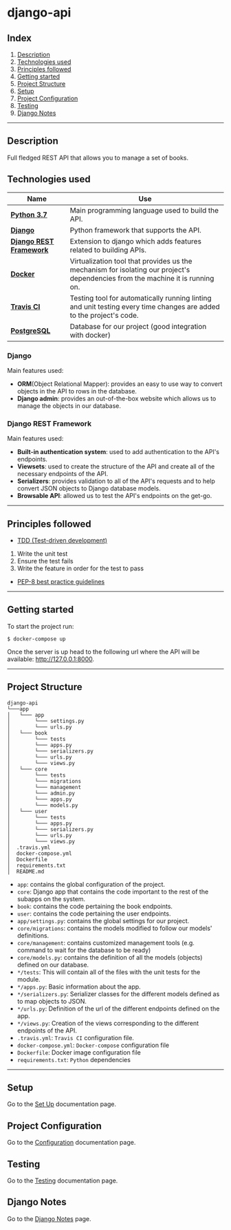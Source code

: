 # django-api

## Index

1. [Description](#description)
2. [Technologies used](#technologies)
3. [Principles followed](#principles)
4. [Getting started](#getting_started)
5. [Project Structure](#project_structure)
6. [Setup](#setup_docker)
7. [Project Configuration](#configure_project)
8. [Testing](#testing)
9. [Django Notes](#django_documentation)
--- 
## Description <a name="description"></a>

Full fledged REST API that allows you to manage a set of books.

## Technologies used <a name="technologies"></a>


| Name         | Use |
|--------------|-----|
| [**Python 3.7**](https://www.python.org/downloads/release/python-370/) |  Main programming language used to build the API. |
| [**Django**](https://www.djangoproject.com/)      |  Python framework that supports the API. |
| [**Django REST Framework**](https://www.django-rest-framework.org/)      |  Extension to django which adds features related to building APIs. |
| [**Docker**](https://www.docker.com/)      |  Virtualization tool that provides us the mechanism for isolating our project's dependencies from the machine it is running on. |
| [**Travis CI**](https://www.docker.com/)      |  Testing tool for automatically running linting and unit testing every time changes are added to the project's code. |
| [**PostgreSQL**](https://www.postgresql.org/)      |  Database for our project (good integration with docker) |

### Django

Main features used: 
- **ORM**(Object Relational Mapper): provides an easy to use way to convert objects in the API to rows in the database.
- **Django admin**: provides an out-of-the-box website which allows us to manage the objects in our database.

### Django REST Framework

Main features used:
- **Built-in authentication system**: used to add authentication to the API's endpoints.
- **Viewsets**: used to create the structure of the API and create all of the necessary endpoints of the API.
- **Serializers**: provides validation to all of the API's requests and to help convert JSON objects to Django database models.
- **Browsable API**: allowed us to test the API's endpoints on the get-go.

---
## Principles followed <a name="principles"></a>


- [TDD (Test-driven development)](https://en.wikipedia.org/wiki/Test-driven_development)
 1. Write the unit test
 2. Ensure the test fails
 3. Write the feature in order for the test to pass
- [PEP-8 best practice guidelines](https://www.python.org/dev/peps/pep-0008/)

---

## Getting started <a name="getting_started"></a>

To start the project run:

```console
$ docker-compose up
```

Once the server is up head to the following url where the API will be available: http://127.0.0.1:8000.

---

## Project Structure <a name="project_structure"></a>

```
django-api
└───app
│   └─── app
│   	 └─── settings.py
│   	 └─── urls.py
│   └─── book
│   	 └─── tests
│   	 └─── apps.py
│   	 └─── serializers.py
│   	 └─── urls.py
│   	 └─── views.py
│   └─── core
│   	 └─── tests
│   	 └─── migrations
│   	 └─── management
│   	 └─── admin.py
│   	 └─── apps.py
│   	 └─── models.py
│   └─── user
│   	 └─── tests
│   	 └─── apps.py
│   	 └─── serializers.py
│   	 └─── urls.py
│   	 └─── views.py
│  .travis.yml 
│  docker-compose.yml 
│  Dockerfile 
│  requirements.txt 
│  README.md 
```

- `app`: contains the global configuration of the project. 
- `core`: Django app that contains the code important to the rest of the subapps on the system.
- `book`: contains the code pertaining the book endpoints.
- `user`: contains the code pertaining the user endpoints.
- `app/settings.py`: contains the global settings for our project.
- `core/migrations`: contains the models modified to follow our models' definitions.
- `core/management`: contains customized management tools (e.g. command to wait for the database to be ready)
- `core/models.py`: contains the definition of all the models (objects) defined on our database.
- `*/tests`: This will contain all of the files with the unit tests for the module.
- `*/apps.py`: Basic information about the app.
- `*/serializers.py`: Serializer classes for the different models defined as to map objects to JSON.
- `*/urls.py`: Definition of the url of the different endpoints defined on the app.
- `*/views.py`: Creation of the views corresponding to the different endpoints of the API.
- `.travis.yml`: `Travis CI` configuration file.
- `docker-compose.yml`: `Docker-compose` configuration file
- `Dockerfile`: Docker image configuration file
- `requirements.txt`: `Python` dependencies

---

## Setup <a name="setup_docker"></a>

Go to the [Set Up](./docs/SetUp.md) documentation page.

## Project Configuration <a name="configure_project"></a>

Go to the [Configuration](./docs/Configuration.md) documentation page.

## Testing <a name="testing"></a>

Go to the [Testing](./docs/Testing.md) documentation page.

## Django Notes <a name="django_documentation"></a>

Go to the [Django Notes](./docs/DjangoDocs.md) page.
